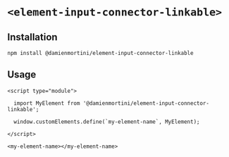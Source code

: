 # `<element-input-connector-linkable>`

## Installation

```
npm install @damienmortini/element-input-connector-linkable
```

## Usage
```
<script type="module">

  import MyElement from '@damienmortini/element-input-connector-linkable';

  window.customElements.define(`my-element-name`, MyElement);

</script>

<my-element-name></my-element-name>
```

